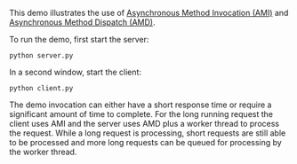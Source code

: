 This demo illustrates the use of [Asynchronous Method Invocation (AMI)][1]
and [Asynchronous Method Dispatch (AMD)][2].

To run the demo, first start the server:

```
python server.py
```

In a second window, start the client:

```
python client.py
```

The demo invocation can either have a short response time or require a
significant amount of time to complete. For the long running request
the client uses AMI and the server uses AMD plus a worker thread to
process the request. While a long request is processing, short
requests are still able to be processed and more long requests can be
queued for processing by the worker thread.

[1]: https://doc.zeroc.com/ice/4.0/language-mappings/python-mapping/client-side-slice-to-python-mapping/asynchronous-method-invocation-ami-in-python
[2]: https://doc.zeroc.com/ice/4.0/language-mappings/python-mapping/server-side-slice-to-python-mapping/asynchronous-method-dispatch-amd-in-python
